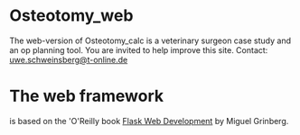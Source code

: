 # Osteotomy_web
The web-version of Osteotomy_calc is a veterinary surgeon case study and an op planning tool. You are invited to help improve this site. Contact: uwe.schweinsberg@t-online.de

# The web framework
is based on the 'O'Reilly book [Flask Web Development](http://www.flaskbook.com) by Miguel Grinberg.
